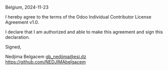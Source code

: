 Belgium, 2024-11-23

I hereby agree to the terms of the Odoo Individual Contributor License
Agreement v1.0.

I declare that I am authorized and able to make this agreement and sign this
declaration.

Signed,

Nedjima Belgacem gb_nedjima@esi.dz https://github.com/NEDJIMAbelgacem
